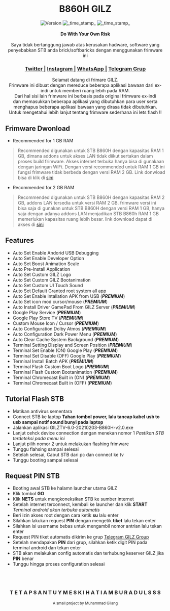 <h1 align="center">B860H GILZ</h1>

<div align="center">
  <!-- Version -->
    <img src="https://img.shields.io/badge/Version-2.0-blue.svg?longCache=true&style=flat-square"
      alt="Version" />
  <!-- Last Updated -->
    <img src="https://img.shields.io/badge/Updated-Feb 3, 2021-orange.svg?longCache=true&style=flat-square"
      alt="_time_stamp_" />
  <!-- Status -->
    <img src="https://img.shields.io/badge/Status-Stable-green.svg?longCache=true&style=flat-square"
      alt="_time_stamp_" />
</div>

<br />
<div align="center">
  <strong>Do With Your Own Risk</strong>
</div>
<br />
<div align="center">
  Saya tidak bertanggung jawab atas kerusakan hadware, software yang penyebabkan STB anda brick/softbaricks dengan menggunakan frimware ini
</div>

<div align="center">
  <h3>
    <a href="https://twitter.com/mgilanmg">
      Twitter
    </a>
    <span> | </span>
    <a href="https://instagram.com/mgilangmg">
      Instagram
    </a>
    <span> | </span>
    <a href="https://wa.me/6282284351277">
      WhatsApp
    </a>
    <span> | </span>
    <a href="https://t.me/gilzgroup">
      Telegram Grup
    </a>
  </h3>
</div>

<div align="center">
  Selamat datang di frimare GILZ.
</div>

<div align="center">
  Frimware ini dibuat dengan mereduce beberapa aplikasi bawaan dari ex-indi untuk memberi ruang lebih pada RAM.
</div>

<div align="center">
  Dari hal sisi lain frimware ini berbasis pada original frimware ex-indi
</div>

<div align="center">
  dan memasukkan beberapa aplikasi yang dibutuhkan para user serta menghapus beberapa aplikasi bawaan yang dirasa tidak dibutuhkan.
</div>

<div align="center">
  Untuk mengetahui lebih lanjut tentang frimware sederhana ini lets flash !!
</div>

## Frimware Dwonload
   + Recommended for 1 GB RAM
> Recommended digunakan untuk STB B860H dengan kapasitas RAM 1 GB, dimana addons untuk akses LAN tidak diikut sertakan dalam proses build frimware. Akses internet terbuka hanya bisa di gunakaan dengan jaringan WiFi. Dengan versi recommended untuk RAM 1 GB ini fungsi frimware tidak berbeda dengan versi RAM 2 GB. Link donwload bisa di klik di [sini](https://www.mediafire.com/file/szbkevh6o98vgum/GILZTV-6.0-20210203-B860H-v2.0RM1.exe/file)
  
   + Recommended for 2 GB RAM
> Recommended digunakan untuk STB B860H dengan kapasitas RAM 2 GB, addons LAN tersedia untuk versi RAM 2 GB. frimware versi ini bisa saja di gunakan untuk STB B860H dengan versi RAM 1 GB, hanya saja dengan adanya addons LAN menjadikan STB B860h RAM 1 GB memerlukan kapasitas ruang lebih besar. link download dapat di akses di [sini](https://www.mediafire.com/file/aql72hi8i78ncti/GILZTV-6.0-20210203-B860H-v2.0RM2.exe/file)   


Features
------
- Auto Set Enable Andorid USB Debugging
- Auto Set Enable Developer Option
- Auto Set Boost Animation Scale
- Auto Pre-Install Application
- Auto Set Custom GILZ Logo
- Auto Set Custom GILZ Bootanimation
- Auto Set Custom UI Touch Sound
- Auto Set Default Granted root system all app
- Auto Set Enable Intallation APK from USB (_**PREMIUM**_)
- Auto Set icon mod cursor/mouse (_**PREMIUM**_)
- Auto Install Driver GamePad From GILZ Server (_**PREMIUM**_)
- Google Play Service (_**PREMIUM**_)
- Google Play Store TV (_**PREMIUM**_)
- Custom Mouse Icon / Cursor (_**PREMIUM**_)
- Auto Configuration Dolby Atmos (_**PREMIUM**_)
- Auto Configuration Dark Power Menu (_**PREMIUM**_)
- Auto Clear Cache System Background (_**PREMIUM**_)
- Terminal Setting Display and Screen Position (_**PREMIUM**_)
- Terminal Set Enable (ON) Google Play (_**PREMIUM**_)
- Terminal Set Disable (OFF) Google Play (_**PREMIUM**_)
- Terminal Install Batch APK (_**PREMIUM**_)
- Terminal Flash Custom Boot Logo (_**PREMIUM**_)
- Terminal Flash Custom Bootanimation (_**PREMIUM**_)
- Terminal Chromecast Built in (ON) (_**PREMIUM**_)
- Terminal Chromecast Built in (OFF) (_**PREMIUM**_)

Tutorial Flash STB
------
- Matikan antivirus sementara
- Connect STB ke laptop __Tahan tombol power, lalu tancap kabel usb to usb sampai notif sound bunyi pada laptop__
- Jalankan aplikasi GILZTV-6.0-20210203-B860H-v2.0.exe
- Lanjut cehck device connection dengan menekan nomor 1 _Pastikan STB terdeteksi pada menu ini_
- Lanjut pilih nomor 2 untuk melakukan flashing frimware
- Tunggu flahsing sampai selesai
- Setelah selesai, Cabut STB dari pc dan connect ke tv
- Tunggu booting sampai selesai

Request PIN STB
------
- Booting awal STB ke halamn launcher utama GILZ
- Klik tombol **GO**
- Klik **NETS** untuk mengkoneksikan STB ke sumber internet
- Setelah internet terconnect, kembali ke launcher dan klik **START** _Terminal android akan terbuka automatis_
- Beri izin akses root dengan cara ketik __su__ lalu enter
- Silahkan lakukan request **PIN** dengan mengetik __tiket__ lalu tekan enter
- Silahkan isi username bebas untuk mengambil nomor antrian lalu tekan enter
- Request PIN tiket automatis dikirim ke grup [Telegram GILZ Group](https://t.me/gilzgroup)
- Setelah mendapakan **PIN** dari grup, silahkan ketik digit PIN pada terminal android dan tekan enter
- STB akan melakukan config automatis dan terhubung keserver GILZ jika **PIN** benar
- Tunggu hingga proses configuration selesai
  
<br />
<br />
<div align="center">
  <h3>T E T A P  S A N T U Y  M E S K I  H A T I  A M B U R A D U L S S S </h3>
  <sub>A small project by Muhammad Gilang
</div>










